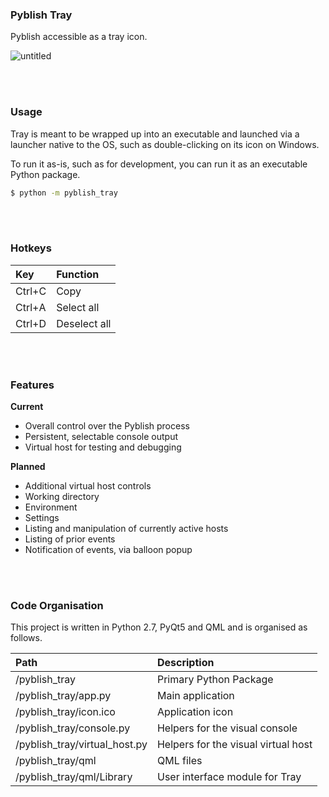 ### Pyblish Tray

Pyblish accessible as a tray icon.

![untitled](https://cloud.githubusercontent.com/assets/2152766/10944772/ab0064a0-8312-11e5-9d80-078e78a2f905.gif)

<br>
<br>

### Usage

Tray is meant to be wrapped up into an executable and launched via a launcher native to the OS, such as double-clicking on its icon on Windows.

To run it as-is, such as for development, you can run it as an executable Python package.

```bash
$ python -m pyblish_tray
```

<br>
<br>

### Hotkeys

| Key      | Function
|:---------|:---------
| Ctrl+C   | Copy
| Ctrl+A   | Select all
| Ctrl+D   | Deselect all


<br>
<br>

### Features

**Current**

- Overall control over the Pyblish process
- Persistent, selectable console output
- Virtual host for testing and debugging

**Planned**

- Additional virtual host controls
 - Working directory
 - Environment
 - Settings
- Listing and manipulation of currently active hosts
- Listing of prior events
- Notification of events, via balloon popup

<br>
<br>

### Code Organisation

This project is written in Python 2.7, PyQt5 and QML and is organised as follows.

| Path                                | Description
|:------------------------------------|:---------------
| /pyblish_tray                       | Primary Python Package
| /pyblish_tray/app.py                | Main application
| /pyblish_tray/icon.ico              | Application icon
| /pyblish_tray/console.py            | Helpers for the visual console
| /pyblish_tray/virtual_host.py       | Helpers for the visual virtual host
| /pyblish_tray/qml                   | QML files
| /pyblish_tray/qml/Library           | User interface module for Tray
